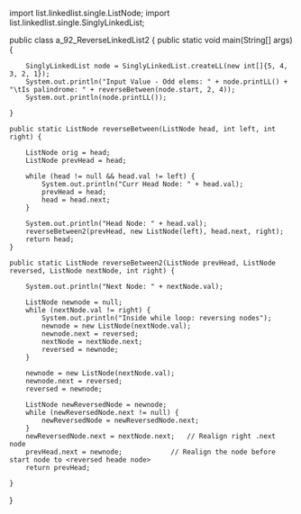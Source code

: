 import list.linkedlist.single.ListNode; import
list.linkedlist.single.SinglyLinkedList;

public class a_92_ReverseLinkedList2 { public static void
main(String\[\] args) {

        SinglyLinkedList node = SinglyLinkedList.createLL(new int[]{5, 4, 3, 2, 1});
        System.out.println("Input Value - Odd elems: " + node.printLL() + "\tIs palindrome: " + reverseBetween(node.start, 2, 4));
        System.out.println(node.printLL());

    }

    public static ListNode reverseBetween(ListNode head, int left, int right) {

        ListNode orig = head;
        ListNode prevHead = head;

        while (head != null && head.val != left) {
            System.out.println("Curr Head Node: " + head.val);
            prevHead = head;
            head = head.next;
        }

        System.out.println("Head Node: " + head.val);
        reverseBetween2(prevHead, new ListNode(left), head.next, right);
        return head;
    }

    public static ListNode reverseBetween2(ListNode prevHead, ListNode reversed, ListNode nextNode, int right) {

        System.out.println("Next Node: " + nextNode.val);

        ListNode newnode = null;
        while (nextNode.val != right) {
            System.out.println("Inside while loop: reversing nodes");
            newnode = new ListNode(nextNode.val);
            newnode.next = reversed;
            nextNode = nextNode.next;
            reversed = newnode;
        }

        newnode = new ListNode(nextNode.val);
        newnode.next = reversed;
        reversed = newnode;

        ListNode newReversedNode = newnode;
        while (newReversedNode.next != null) {
            newReversedNode = newReversedNode.next;
        }
        newReversedNode.next = nextNode.next;   // Realign right .next node
        prevHead.next = newnode;            // Realign the node before start node to <reversed heade node>
        return prevHead;

    }

}
